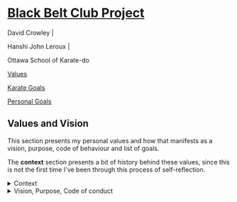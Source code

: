 <link rel="stylesheet" href="bbc-style.css">

<div class="bbc-title" markdown='1'>

# [Black Belt Club Project](landing.md)

<div class="bbc-meta" markdown='1'>

David Crowley \|

Hanshi John Leroux \|

Ottawa School of Karate-do

</div>

<div class="bbc-menu" markdown='1'>

<a class="active" href="/pages/bbc/values.html">Values</a>

<a href="/pages/bbc/karate.html">Karate Goals</a>

<a href="/pages/bbc/personal.html">Personal Goals</a>

</div>

</div>

<div class=".bbc-content-title" markdown='1'>

## Values and Vision

</div>

<div class="tile-box">

<div class="bbc-content" markdown=1>

This section presents my personal values and how that manifests as a vision, purpose, code of behaviour and list of goals.

The **context** section presents a bit of history behind these values, since this is not the first time I've been through this process of self-reflection.

<details>

<summary>Context</summary>

<div markdown='1'>

### Student Leadership - Origin Story of My Slogan

In the final year of my undergraduate degree at McGill University, the fall of 2003, I ran for President of the Macdonald Campus Student Society along with my friend Maxime who ran for VP of Business. We both won. Part of the successful campaign involved coming up with a fitting slogan.

You have already seen it if you have read any of my emails:

> Committed to our success \| Engagé dans notre succès

I originally started with "committed to _your_ success" but Maxime thought that it was more important to convey that success would be shared and mutual. I agreed and that slogan has stayed with me ever since.

### Coaching soccer - Sharing My Philosphy for Team Excellence

In 2008 after a few youth coaching roles in Alma, Lac St-Jean, the Cegep's sporting director approached me with an offer to relaunch their men's soccer team.

I invested heavily in reference materials in both tactics and techniques but also sports psychology. Especially after seeing how mixed the skill level of the original team was, I knew we would need to rely mostly on belief in the team and improving on objectives rather that gauging our success on wins.

This is Team Philosphy document I came up with at the time, and I remembered it at some point in the last year when certain parts of _kaizen_ were discussed in class. That moment created a powerful sense of belonging at the dojo, and I knew that whatever differences of opinion we may occasionally have, we would very likely always be able to resolve it on account of our very similar shared visions.

<iframe src="https://docs.google.com/document/d/e/2PACX-1vTvXfaOzZQYb_SZrR7kjL1ZTqknjeJZZdIKETqbfPcdo7MiV3gQiPbkIwwbZ7Atams1oVORnsWXOSEH/pub?embedded=true">

</iframe>


### Vision Board - A Precursor

I did not attend last year's Vision Board leadership seminar, but I was captivated by the idea and ended up implementing my own version after asking some questions about it at the dojo. I have this vision board load on my desktop everytime I log onto my computer and as a pinned note in the Google Keep tab that opens as my home page every time I open my web browser.

The biggest part of that vision is :
- Balance: family, work, self

The other four elements of that vision are :
- Black belt / Fit in 50s
- Close as a couple
- Model for my children
- Inspiration for my students


<div class='code-compare'>

<div markdown='1'>

![desktop](../../assets/img/viz-board-desktop.png)

Desktop pop-up on start-up

</div>

<div markdown='1'>

![keep](../../assets/img/viz-board-keep.png)

Pinned note in Google Keep

</div>

</div>

</div>

</details>


<details>

<summary>Vision, Purpose, Code of conduct</summary>

<div markdown='1'>

### Vision

> Approachable by all in good times and in times of need. A reliable husband, parent and teacher whose word is a guarantee. An inspiring model of continuous improvement.

### Purpose

> My purpose is to build confidence in others and inspire them to pursue their dreams. Part of that journey, for all of us, involves
> growing beyond fear to be more caring and gentle. Ultimately, I dream of a world where all of us are connected by common values and experiences, 
> not divided by ideological or cultural differences.

### Identity

> I am a bilingual Canadian father with Irish heritage and a love of rhythms from all around the world.
> I am curious, intelligent, enthusiastic, youthful and athletic.
> I believe in "one tribe" - a shared humanity - in mutual respect and care and in a mentality of improve or perish.

### Personal Code of Conduct

<blockquote markdown=1>

I may not always commit to all tasks or challenges put before me, but any that I do accept, I engage with to the best of my abilities: 
- setting aside time, thought and energy; 
- checking to see if my progress is to the "client's" satisfaction;
- correcting mistakes and making up for failings;
- seeing the work through to the end

I call this process "excellence". For me, excellence is not a state nor an achievement but a process of continually getting better for yourself and for the people you work with and work for. I originally defined excellence in this way in 2008 for a soccer team I coached. The original can be found in the [context section](#coaching-soccer) above. Since I've begun my karate journey, I immediately recognised **kaizen** as a very similar, if not identical, concept.

</blockquote>

### Putting It All Into Action

<details>

<summary>Rules and values</summary>

<div markdown='1'>

For Safety and Success:

- admit mistakes and make it right
- protect mobility as the top physical priority
- be gracious and give chances
- engage others based on their interests and abilities
- reward and encourage efforts to attempt hard things
- build and use systems for time management

Personal:

- One tribe: we all have a shared humanity
- mutual respect and care
- keep trying
- take risks
- share your "riches" with others
- stay active and protect that ability

</div>

</details>



<details>

<summary>Drivers</summary>

<div markdown='1'>

What I Love

- intense physical activity
- good music - all genres
- growth / plastic mindset
- working with my hands and my mind to make things
- seeing others surpass their own expectations

What I Hate

- losing track of time
- not being able to estimate time effectively
- not being prepared and having to improvise
- when fear causes me or others to waste energy fighting against collaboration or exploration

What excites and motivates me

- new things that can help my students and children
- new insights into my own struggles
- feeling healthy and energetic
- seeing my kids improve and become more independant
- seeing my wife happy and relaxed

What I'm Committed To

- Improving my ability as a kind, gentle, supportive and active human (person, husband, father, teacher, coach/mentor).

</div>

</details>



<details>

<summary>Categories For Improvement</summary>

<div markdown='1'>

### Personal

- Being more reliable: following through on my word without caveats or renegotiation
- Listening and validating: stay calm and do not interrupt or add my ideas/feelings while listening
- Understand anxiety better: help my daughter (and my students)
- More disciplined sleep routine
- Spending time: being emotionally present throughout the year

### Professional

- Timely, effective feedback: correcting valid work efficiently
- Better balance: my current systems create unsustainable workload; I need better alternatives
- Engaging everyone: lower floor, higher ceiling -> designing projects all students can get excited about
- Punctuality: being ahead of time

### Ideas for action

For karate

- Leverage the dojo: time on the mat, access to mirrors, feedback from teachers and students
- Follow other model martial artists: Gabriel Vargas (kicks) and Bertrand Jaillet (shotokan stances and movements)
- Apply previous knowledge: use my former ATG programs for bulletproofing workouts

For personal and professional goals

- Build on the successes of my therapy, medication and systems for time management and being present
- Use the private chat group I have access to through Flow State to continue to document my immediate work intentions and the real time/progress made
- Keep open communication with my family, and make that a priority
- Focus on function at the expense of form (have what I need first before what I want)

### Ideas for consequences

Celebrating success

- Add a star to a shirt/board
- Tell myself I knew I could do it (positive affirmation)
- Have an (extra) date night with Alli
- Invest in a Bells of Steel kettlebell

Stakes for failure

- Have students propose forfeits if I miss correcting deadlines
- Fold **all** the laundry for a week
- Do **all** the dog walks for a week
- Prepare **all** the dinners for a week

</div>

</details>


</div>

</details>


</div>

</div>
